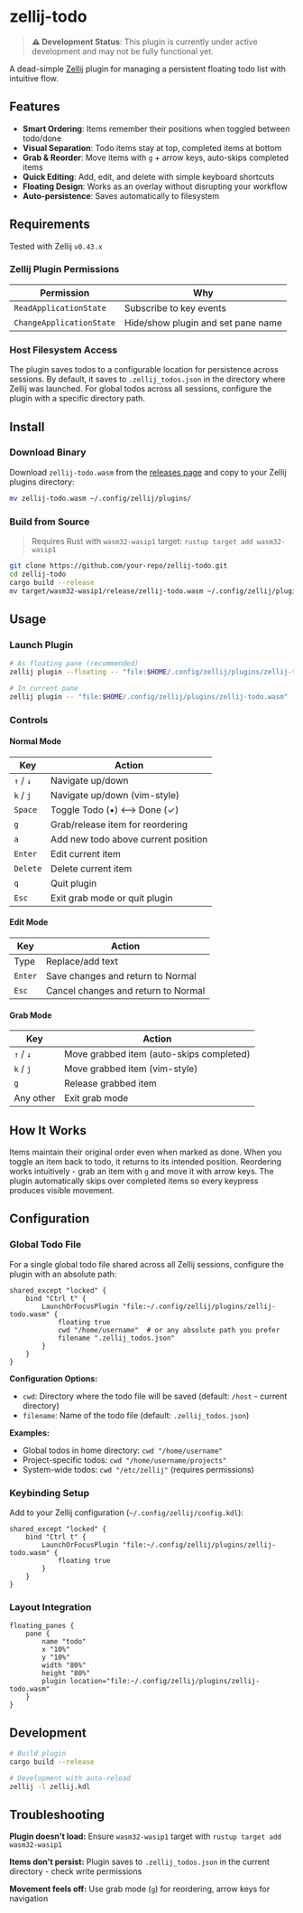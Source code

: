# zellij-todo

> **⚠️ Development Status**: This plugin is currently under active development and may not be fully functional yet.

A dead-simple [Zellij](https://zellij.dev) plugin for managing a persistent floating todo list with intuitive flow.

## Features

- **Smart Ordering**: Items remember their positions when toggled between todo/done
- **Visual Separation**: Todo items stay at top, completed items at bottom
- **Grab & Reorder**: Move items with `g` + arrow keys, auto-skips completed items
- **Quick Editing**: Add, edit, and delete with simple keyboard shortcuts
- **Floating Design**: Works as an overlay without disrupting your workflow
- **Auto-persistence**: Saves automatically to filesystem

## Requirements

Tested with Zellij `v0.43.x`

### Zellij Plugin Permissions

| Permission               | Why                                    |
| ------------------------ | -------------------------------------- |
| `ReadApplicationState`   | Subscribe to key events                |
| `ChangeApplicationState` | Hide/show plugin and set pane name    |

### Host Filesystem Access

The plugin saves todos to a configurable location for persistence across sessions. By default, it saves to `.zellij_todos.json` in the directory where Zellij was launched. For global todos across all sessions, configure the plugin with a specific directory path.

## Install

### Download Binary

Download `zellij-todo.wasm` from the [releases page](https://github.com/your-repo/zellij-todo/releases) and copy to your Zellij plugins directory:

```bash
mv zellij-todo.wasm ~/.config/zellij/plugins/
```

### Build from Source

> Requires Rust with `wasm32-wasip1` target: `rustup target add wasm32-wasip1`

```bash
git clone https://github.com/your-repo/zellij-todo.git
cd zellij-todo
cargo build --release
mv target/wasm32-wasip1/release/zellij-todo.wasm ~/.config/zellij/plugins/
```

## Usage

### Launch Plugin

```bash
# As floating pane (recommended)
zellij plugin --floating -- "file:$HOME/.config/zellij/plugins/zellij-todo.wasm"

# In current pane
zellij plugin -- "file:$HOME/.config/zellij/plugins/zellij-todo.wasm"
```

### Controls

#### Normal Mode

| Key       | Action                                    |
| --------- | ----------------------------------------- |
| `↑` / `↓` | Navigate up/down                          |
| `k` / `j` | Navigate up/down (vim-style)              |
| `Space`   | Toggle Todo (•) ⟷ Done (✓)               |
| `g`       | Grab/release item for reordering          |
| `a`       | Add new todo above current position       |
| `Enter`   | Edit current item                         |
| `Delete`  | Delete current item                       |
| `q`       | Quit plugin                               |
| `Esc`     | Exit grab mode or quit plugin             |

#### Edit Mode

| Key     | Action                              |
| ------- | ----------------------------------- |
| Type    | Replace/add text                    |
| `Enter` | Save changes and return to Normal   |
| `Esc`   | Cancel changes and return to Normal |

#### Grab Mode

| Key       | Action                                      |
| --------- | ------------------------------------------- |
| `↑` / `↓` | Move grabbed item (auto-skips completed)    |
| `k` / `j` | Move grabbed item (vim-style)               |
| `g`       | Release grabbed item                        |
| Any other | Exit grab mode                              |

## How It Works

Items maintain their original order even when marked as done. When you toggle an item back to todo, it returns to its intended position. Reordering works intuitively - grab an item with `g` and move it with arrow keys. The plugin automatically skips over completed items so every keypress produces visible movement.

## Configuration

### Global Todo File

For a single global todo file shared across all Zellij sessions, configure the plugin with an absolute path:

```kdl
shared_except "locked" {
    bind "Ctrl t" {
        LaunchOrFocusPlugin "file:~/.config/zellij/plugins/zellij-todo.wasm" {
            floating true
            cwd "/home/username"  # or any absolute path you prefer
            filename ".zellij_todos.json"
        }
    }
}
```

**Configuration Options:**
- `cwd`: Directory where the todo file will be saved (default: `/host` - current directory)
- `filename`: Name of the todo file (default: `.zellij_todos.json`)

**Examples:**
- Global todos in home directory: `cwd "/home/username"`
- Project-specific todos: `cwd "/home/username/projects"`
- System-wide todos: `cwd "/etc/zellij"` (requires permissions)

### Keybinding Setup

Add to your Zellij configuration (`~/.config/zellij/config.kdl`):

```kdl
shared_except "locked" {
    bind "Ctrl t" {
        LaunchOrFocusPlugin "file:~/.config/zellij/plugins/zellij-todo.wasm" {
            floating true
        }
    }
}
```

### Layout Integration

```kdl
floating_panes {
    pane {
        name "todo"
        x "10%"
        y "10%"
        width "80%"
        height "80%"
        plugin location="file:~/.config/zellij/plugins/zellij-todo.wasm"
    }
}
```

## Development

```bash
# Build plugin
cargo build --release

# Development with auto-reload
zellij -l zellij.kdl
```

## Troubleshooting

**Plugin doesn't load:** Ensure `wasm32-wasip1` target with `rustup target add wasm32-wasip1`

**Items don't persist:** Plugin saves to `.zellij_todos.json` in the current directory - check write permissions

**Movement feels off:** Use grab mode (`g`) for reordering, arrow keys for navigation
